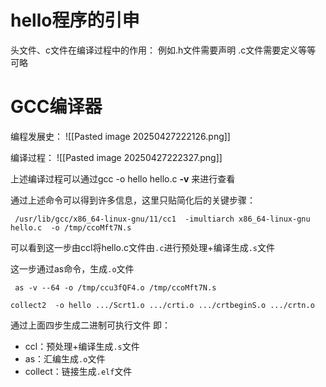 
# hello程序的引申

头文件、c文件在编译过程中的作用：
例如.h文件需要声明
.c文件需要定义等等
可略
# GCC编译器

编程发展史：
![[Pasted image 20250427222126.png]]

编译过程：
![[Pasted image 20250427222327.png]]

上述编译过程可以通过gcc -o hello hello.c **-v**
来进行查看

通过上述命令可以得到许多信息，这里只贴简化后的关键步骤：
```
 /usr/lib/gcc/x86_64-linux-gnu/11/cc1  -imultiarch x86_64-linux-gnu hello.c  -o /tmp/ccoMft7N.s
```
可以看到这一步由ccl将hello.c文件由`.c`进行预处理+编译生成`.s`文件

这一步通过as命令，生成`.o`文件
```
 as -v --64 -o /tmp/ccu3fQF4.o /tmp/ccoMft7N.s
```


```
collect2  -o hello .../Scrt1.o .../crti.o .../crtbeginS.o .../crtn.o
```

通过上面四步生成二进制可执行文件
即：
- ccl：预处理+编译生成`.s`文件
- as：汇编生成`.o`文件
- collect：链接生成`.elf`文件




